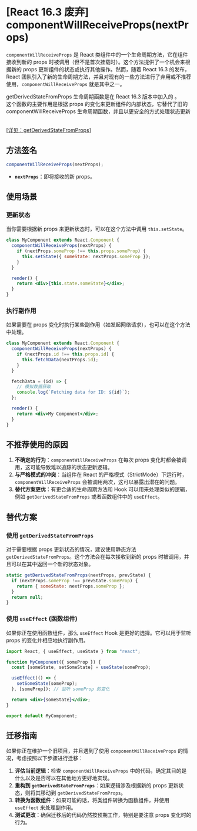 # <errb>[React 16.3 废弃]</errb> componentWillReceiveProps(nextProps)

`componentWillReceiveProps` 是 React 类组件中的一个生命周期方法，它在组件接收到新的 props 时被调用（但不是首次挂载时）。这个方法提供了一个机会来根据新的 props 更新组件的状态或执行其他操作。然而，随着 React 16.3 的发布，React 团队引入了新的生命周期方法，并且对现有的一些方法进行了弃用或不推荐使用，`componentWillReceiveProps` 就是其中之一。

<bwp>
<errb> getDerivedStateFromProps</errb> 生命周期函数是在<errb> React 16.3 </errb>版本中加入的 ‌。<br/>
这个函数的主要作用是根据 props 的变化来更新组件的内部状态，它替代了旧的 <errb> componentWillReceiveProps </errb>生命周期函数，并且以更安全的方式处理状态更新 ‌
</bwp>

[[详见：getDerivedStateFromProps]](./getDerivedStateFromProps.md)

## 方法签名

```jsx
componentWillReceiveProps(nextProps);
```

- **`nextProps`**：即将接收的新 props。

## 使用场景

### 更新状态

当你需要根据新 props 来更新状态时，可以在这个方法中调用 `this.setState`。

```jsx
class MyComponent extends React.Component {
  componentWillReceiveProps(nextProps) {
    if (nextProps.someProp !== this.props.someProp) {
      this.setState({ someState: nextProps.someProp });
    }
  }

  render() {
    return <div>{this.state.someState}</div>;
  }
}
```

### 执行副作用

如果需要在 props 变化时执行某些副作用（如发起网络请求），也可以在这个方法中处理。

```jsx
class MyComponent extends React.Component {
  componentWillReceiveProps(nextProps) {
    if (nextProps.id !== this.props.id) {
      this.fetchData(nextProps.id);
    }
  }

  fetchData = (id) => {
    // 模拟数据获取
    console.log(`Fetching data for ID: ${id}`);
  };

  render() {
    return <div>My Component</div>;
  }
}
```

## 不推荐使用的原因

1. **不确定的行为**：`componentWillReceiveProps` 在每次 props 变化时都会被调用，这可能导致难以追踪的状态更新逻辑。
2. **与严格模式的冲突**：当组件在 React 的严格模式（StrictMode）下运行时，`componentWillReceiveProps` 会被调用两次，这可以暴露出潜在的问题。
3. **替代方案更优**：有更合适的生命周期方法和 Hook 可以用来处理类似的逻辑，例如 `getDerivedStateFromProps` 或者函数组件中的 `useEffect`。

## 替代方案

### 使用 `getDerivedStateFromProps`

对于需要根据 props 更新状态的情况，建议使用静态方法 `getDerivedStateFromProps`。这个方法会在每次接收到新的 props 时被调用，并且可以在其中返回一个新的状态对象。

```jsx
static getDerivedStateFromProps(nextProps, prevState) {
  if (nextProps.someProp !== prevState.someProp) {
    return { someState: nextProps.someProp };
  }
  return null;
}
```

### 使用 `useEffect` (函数组件)

如果你正在使用函数组件，那么 `useEffect` Hook 是更好的选择。它可以用于监听 props 的变化并相应地执行副作用。

```jsx
import React, { useEffect, useState } from "react";

function MyComponent({ someProp }) {
  const [someState, setSomeState] = useState(someProp);

  useEffect(() => {
    setSomeState(someProp);
  }, [someProp]); // 监听 someProp 的变化

  return <div>{someState}</div>;
}

export default MyComponent;
```

## 迁移指南

如果你正在维护一个旧项目，并且遇到了使用 `componentWillReceiveProps` 的情况，考虑按照以下步骤进行迁移：

1. **评估当前逻辑**：检查 `componentWillReceiveProps` 中的代码，确定其目的是什么以及是否可以在其他地方更好地实现。
2. **重构到 `getDerivedStateFromProps`**：如果逻辑涉及根据新的 props 更新状态，则将其移动到 `getDerivedStateFromProps`。
3. **转换为函数组件**：如果可能的话，将类组件转换为函数组件，并使用 `useEffect` 来处理副作用。
4. **测试更改**：确保迁移后的代码仍然按预期工作，特别是要注意 props 变化时的行为。
